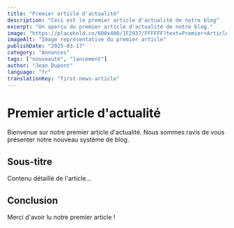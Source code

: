 ```yaml
---
title: "Premier article d'actualité"
description: "Ceci est le premier article d'actualité de notre blog"
excerpt: "Un aperçu du premier article d'actualité de notre blog."
image: "https://placehold.co/600x400/1F2937/FFFFFF?text=Premier+Article"
imageAlt: "Image représentative du premier article"
publishDate: "2025-03-17"
category: "Annonces"
tags: ["nouveauté", "lancement"]
author: "Jean Dupont"
language: "fr"
translationKey: "first-news-article"
---
```


# Premier article d'actualité

Bienvenue sur notre premier article d'actualité. Nous sommes ravis de vous présenter notre nouveau système de blog.

## Sous-titre

Contenu détaillé de l'article...

## Conclusion

Merci d'avoir lu notre premier article !